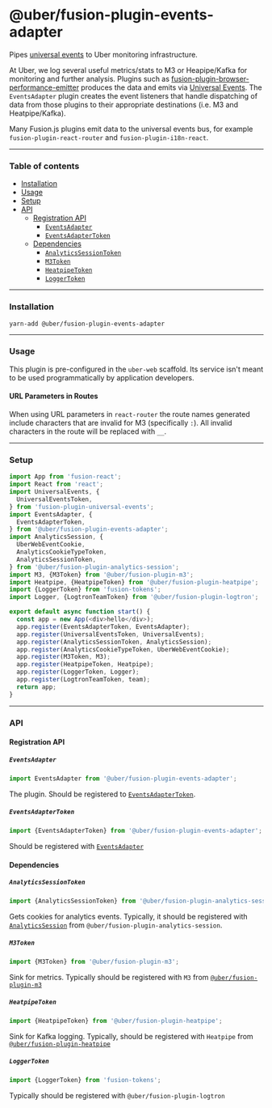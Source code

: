 # @uber/fusion-plugin-events-adapter

Pipes [universal events](https://github.com/fusionjs/fusion-plugin-universal-events) to Uber monitoring infrastructure.

At Uber, we log several useful metrics/stats to M3 or Heapipe/Kafka for monitoring and further analysis.
Plugins such as [fusion-plugin-browser-performance-emitter](https://github.com/fusionjs/fusion-plugin-browser-performance-emitter) produces the data and emits via [Universal Events](https://github.com/fusionjs/fusion-plugin-universal-events). The `EventsAdapter` plugin creates the event listeners that handle dispatching of data from those plugins to their appropriate destinations (i.e. M3 and Heatpipe/Kafka).

Many Fusion.js plugins emit data to the universal events bus, for example `fusion-plugin-react-router` and `fusion-plugin-i18n-react`.

---

### Table of contents

* [Installation](#installation)
* [Usage](#usage)
* [Setup](#setup)
* [API](#api)
  * [Registration API](#registration-api)
    * [`EventsAdapter`](#eventsadapter)
    * [`EventsAdapterToken`](#eventsadaptertoken)
  * [Dependencies](#dependencies)
    * [`AnalyticsSessionToken`](#analyticssessiontoken)
    * [`M3Token`](#m3token)
    * [`HeatpipeToken`](#heatpipetoken)
    * [`LoggerToken`](#loggertoken)

---

### Installation

```
yarn-add @uber/fusion-plugin-events-adapter
```

---

### Usage

This plugin is pre-configured in the `uber-web` scaffold. Its service isn't meant to be used programmatically by application developers.

#### URL Parameters in Routes

When using URL parameters in `react-router` the route names generated include characters that are invalid for M3 (specifically `:`). All invalid characters in the route will be replaced with `__`.

---

### Setup

```js
import App from 'fusion-react';
import React from 'react';
import UniversalEvents, {
  UniversalEventsToken,
} from 'fusion-plugin-universal-events';
import EventsAdapter, {
  EventsAdapterToken,
} from '@uber/fusion-plugin-events-adapter';
import AnalyticsSession, {
  UberWebEventCookie,
  AnalyticsCookieTypeToken,
  AnalyticsSessionToken,
} from '@uber/fusion-plugin-analytics-session';
import M3, {M3Token} from '@uber/fusion-plugin-m3';
import Heatpipe, {HeatpipeToken} from '@uber/fusion-plugin-heatpipe';
import {LoggerToken} from 'fusion-tokens';
import Logger, {LogtronTeamToken} from '@uber/fusion-plugin-logtron';

export default async function start() {
  const app = new App(<div>hello</div>);
  app.register(EventsAdapterToken, EventsAdapter);
  app.register(UniversalEventsToken, UniversalEvents);
  app.register(AnalyticsSessionToken, AnalyticsSession);
  app.register(AnalyticsCookieTypeToken, UberWebEventCookie);
  app.register(M3Token, M3);
  app.register(HeatpipeToken, Heatpipe);
  app.register(LoggerToken, Logger);
  app.register(LogtronTeamToken, team);
  return app;
}
```

---

### API

#### Registration API

##### `EventsAdapter`

```js
import EventsAdapter from '@uber/fusion-plugin-events-adapter';
```

The plugin. Should be registered to [`EventsAdapterToken`](#eventsadaptertoken).

##### `EventsAdapterToken`

```js
import {EventsAdapterToken} from '@uber/fusion-plugin-events-adapter';
```

Should be registered with [`EventsAdapter`](#eventsadapter)

#### Dependencies

##### `AnalyticsSessionToken`

```js
import {AnalyticsSessionToken} from '@uber/fusion-plugin-analytics-session';
```

Gets cookies for analytics events. Typically, it should be registered with [`AnalyticsSession`](https://code.uberinternal.com/diffusion/WEFUSYW/#analyticssession) from `@uber/fusion-plugin-analytics-session`.

##### `M3Token`

```js
import {M3Token} from '@uber/fusion-plugin-m3';
```

Sink for metrics. Typically should be registered with `M3` from [`@uber/fusion-plugin-m3`](https://code.uberinternal.com/diffusion/WEFUSHE/#m3)

##### `HeatpipeToken`

```js
import {HeatpipeToken} from '@uber/fusion-plugin-heatpipe';
```

Sink for Kafka logging. Typically, should be registered with `Heatpipe` from [`@uber/fusion-plugin-heatpipe`](https://code.uberinternal.com/diffusion/WEFUSVQ/)

##### `LoggerToken`

```js
import {LoggerToken} from 'fusion-tokens';
```

Typically should be registered with `@uber/fusion-plugin-logtron`
